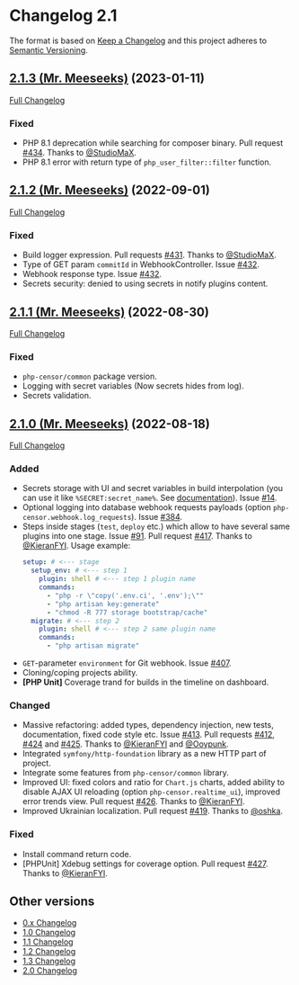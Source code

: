 Changelog 2.1
=============

The format is based on [Keep a Changelog](http://keepachangelog.com/en/1.0.0/) and this project adheres to
[Semantic Versioning](http://semver.org/spec/v2.0.0.html).


## [2.1.3 (Mr. Meeseeks)](https://github.com/php-censor/php-censor/tree/2.1.3) (2023-01-11)

[Full Changelog](https://github.com/php-censor/php-censor/compare/2.1.2...2.1.3)

### Fixed

- PHP 8.1 deprecation while searching for composer binary. Pull request [#434](https://github.com/php-censor/php-censor/pull/434).
  Thanks to [@StudioMaX](https://github.com/StudioMaX).
- PHP 8.1 error with return type of `php_user_filter::filter` function.


## [2.1.2 (Mr. Meeseeks)](https://github.com/php-censor/php-censor/tree/2.1.2) (2022-09-01)

[Full Changelog](https://github.com/php-censor/php-censor/compare/2.1.1...2.1.2)

### Fixed

- Build logger expression. Pull requests [#431](https://github.com/php-censor/php-censor/pull/431). Thanks to [@StudioMaX](https://github.com/StudioMaX).
- Type of GET param `commitId` in WebhookController. Issue [#432](https://github.com/php-censor/php-censor/pull/432).
- Webhook response type. Issue [#432](https://github.com/php-censor/php-censor/pull/432).
- Secrets security: denied to using secrets in notify plugins content.


## [2.1.1 (Mr. Meeseeks)](https://github.com/php-censor/php-censor/tree/2.1.1) (2022-08-30)

[Full Changelog](https://github.com/php-censor/php-censor/compare/2.1.0...2.1.1)

### Fixed

- `php-censor/common` package version.
- Logging with secret variables (Now secrets hides from log).
- Secrets validation.


## [2.1.0 (Mr. Meeseeks)](https://github.com/php-censor/php-censor/tree/2.1.0) (2022-08-18)

[Full Changelog](https://github.com/php-censor/php-censor/compare/2.0.10...2.1.0)

### Added

- Secrets storage with UI and secret variables in build interpolation (you can use it like `%SECRET:secret_name%`. See [documentation](https://github.com/php-censor/php-censor/blob/master/docs/en/interpolation.md)). Issue [#14](https://github.com/php-censor/php-censor/issues/#14).
- Optional logging into database webhook requests payloads (option `php-censor.webhook.log_requests`). Issue [#384](https://github.com/php-censor/php-censor/issues/#384).
- Steps inside stages (`test`, `deploy` etc.) which allow to have several same plugins into one stage. Issue [#91](https://github.com/php-censor/php-censor/issues/#91). Pull request [#417](https://github.com/php-censor/php-censor/pull/417). Thanks to [@KieranFYI](https://github.com/KieranFYI). Usage example:
    ```yml
    setup: # <--- stage
      setup_env: # <--- step 1
        plugin: shell # <--- step 1 plugin name
        commands:
          - "php -r \"copy('.env.ci', '.env');\""
          - "php artisan key:generate"
          - "chmod -R 777 storage bootstrap/cache"
      migrate: # <--- step 2
        plugin: shell # <--- step 2 same plugin name
        commands:
          - "php artisan migrate"
    ```
- `GET`-parameter `environment` for Git webhook. Issue [#407](https://github.com/php-censor/php-censor/issues/#407).
- Cloning/coping projects ability.
- **[PHP Unit]** Coverage trand for builds in the timeline on dashboard.

### Changed

- Massive refactoring: added types, dependency injection, new tests, documentation, fixed code style etc. Issue [#413](https://github.com/php-censor/php-censor/issues/#413). Pull requests [#412](https://github.com/php-censor/php-censor/pull/412), [#424](https://github.com/php-censor/php-censor/pull/424) and [#425](https://github.com/php-censor/php-censor/pull/425). Thanks to [@KieranFYI](https://github.com/KieranFYI) and [@Ooypunk](https://github.com/Ooypunk).
- Integrated `symfony/http-foundation` library as a new HTTP part of project.
- Integrate some features from `php-censor/common` library.
- Improved UI: fixed colors and ratio for `Chart.js` charts, added ability to disable AJAX UI reloading (option `php-censor.realtime_ui`), improved error trends view. Pull request [#426](https://github.com/php-censor/php-censor/pull/426). Thanks to [@KieranFYI](https://github.com/KieranFYI).
- Improved Ukrainian localization. Pull request [#419](https://github.com/php-censor/php-censor/pull/419). Thanks to [@oshka](https://github.com/oshka).

### Fixed

- Install command return code.
- [PHPUnit] Xdebug settings for coverage option. Pull request [#427](https://github.com/php-censor/php-censor/pull/427). Thanks to [@KieranFYI](https://github.com/KieranFYI).

## Other versions

- [0.x Changelog](/docs/CHANGELOG_0.x.md)
- [1.0 Changelog](/docs/CHANGELOG_1.0.md)
- [1.1 Changelog](/docs/CHANGELOG_1.1.md)
- [1.2 Changelog](/docs/CHANGELOG_1.2.md)
- [1.3 Changelog](/docs/CHANGELOG_1.3.md)
- [2.0 Changelog](/docs/CHANGELOG_2.0.md)
